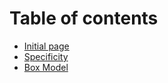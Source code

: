 # Table of contents

* [Initial page](README.md)
* [Specificity](specificity.md)
* [Box Model](box-model.md)

